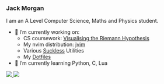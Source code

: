### Jack Morgan

<!--

- 🔭 I’m currently working on ...
- 🌱 I’m currently learning ...
- 👯 I’m looking to collaborate on ...
- 🤔 I’m looking for help with ...
- 💬 Ask me about ...
- 📫 How to reach me: ...
- 😄 Pronouns: ...
- ⚡ Fun fact: ...
-->
I am an A Level Computer Science, Maths and Physics student.

- 🔭 I’m currently working on:
  - CS coursework: [Visualising the Riemann Hypothesis](https://www.github.com/jackm245/Riemann-Hypothesis)
  - My nvim distribution: [jvim](https://www.github.com/jackm245/jvim)
  - Various [Suckless](https://www.suckless.org/) Utilities
  - My [Dotfiles](https://github.com/jackm245/dotfiles)
- 🌱 I’m currently learning Python, C, Lua
<!-- 👯 I’m looking to collaborate on ...
- 🤔 I’m looking for help with ...
- 💬 Ask me about ...
- 📫 How to reach me: ...
- 😄 Pronouns: ...
- ⚡ Fun fact: ...
-->

<a href="https://github.com/jackm245">
  <img align="centre" src="https://github-readme-stats.vercel.app/api?username=jackm245&theme=github_dark&show_icons=true&hide=issues" />
</a>
<a href="https://github.com/jackm245">
  <img align="centre" src="https://github-readme-stats.vercel.app/api/top-langs/?username=jackm245&theme=github_dark" />
</a>



